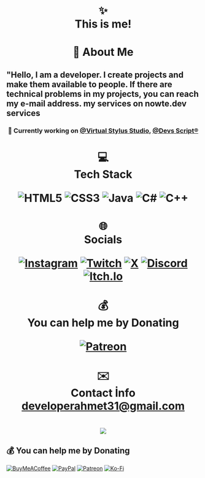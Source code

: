 <h1 align="center">✨ <br> This is me! <br></h1>
<h1 align="center">💫 About Me 
<h2 text-size="10px">
 "Hello, I am a developer. I create projects and make them available to people. If there are technical problems in my projects, you can reach my e-mail address.  my services on nowte.dev services<br>
 
</h2>

</h1>

<h3 align="center">🔭 Currently working on <a href="https://github.com/Virtual-Stylus" style="text-align:center">@Virtual Stylus Studio</a>, <a href="https://github.com/Devs-Script" style="text-align:center">@Devs Script®</a></h3>

<h1 align="center">💻 <br>Tech Stack <br> 

![HTML5](https://img.shields.io/badge/html5-%23E34F26.svg?style=for-the-badge&logo=html5&logoColor=white)
![CSS3](https://img.shields.io/badge/css3-blue.svg?style=for-the-badge&logo=CSS3&logoColor=white)
![Java](https://img.shields.io/badge/java-%23ED8B00.svg?style=for-the-badge&logo=openjdk&logoColor=white) 
![C#](https://img.shields.io/badge/c%23-%23239120.svg?style=for-the-badge&logo=csharp&logoColor=white) 
![C++](https://img.shields.io/badge/c++-%2300599C.svg?style=for-the-badge&logo=c%2B%2B&logoColor=white)


</h1>

<h1 align="center">🌐 <br> Socials <br> 
 
[![Instagram](https://img.shields.io/badge/Instagram-%23E4405F.svg?logo=Instagram&logoColor=white)](https://instagram.com/) 
[![Twitch](https://img.shields.io/badge/Twitch-%239146FF.svg?logo=Twitch&logoColor=white)](https://twitch.tv/ahm3txy) 
[![X](https://img.shields.io/badge/X-black.svg?logo=X&logoColor=white)](https://twitter.com/aahmetemnayydin) 
[![Discord](https://img.shields.io/badge/Discord-black.svg?logo=discord&logoColor=white)](none) 
[![Itch.Io](https://img.shields.io/badge/Itch.io-250,%2092,%2092?logo=itch.io&logoColor=white)](https://ahm3txy.itch.io/)
 
</h1>

<h1 align="center">💰 <br> You can help me by Donating <br>   
  
  [![Patreon](https://img.shields.io/badge/Patreon-F96854?style=for-the-badge&logo=patreon&logoColor=white)](https://patreon.com/nowte) 
  
</h1>
<h1 align="center">✉️ <br> Contact İnfo <br>   
 <a href="mailto:developerahmet31@gmail.com">developerahmet31@gmail.com</a>
</h1>
   
<h1 align="center">

  [![](https://visitcount.itsvg.in/api?id=aahmeteminaydin&icon=0&color=0)](https://visitcount.itsvg.in)
  
</h1>

 ## :moneybag: You can help me by Donating
 [![BuyMeACoffee](https://img.shields.io/badge/Buy%20Me%20a%20Coffee-ffdd00?style=for-the-badge&logo=buy-me-a-coffee&logoColor=black)](https://buymeacoffee.com/31313) [![PayPal](https://img.shields.io/badge/PayPal-00457C?style=for-the-badge&logo=paypal&logoColor=white)](https://paypal.me/13131) [![Patreon](https://img.shields.io/badge/Patreon-F96854?style=for-the-badge&logo=patreon&logoColor=white)](https://patreon.com/31313) [![Ko-Fi](https://img.shields.io/badge/Ko--fi-F16061?style=for-the-badge&logo=ko-fi&logoColor=white)](https://ko-fi.com/13131) 
